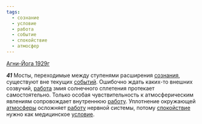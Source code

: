 ```yaml
---
tags:
  - сознание
  - условие
  - работа
  - событие
  - спокойствие
  - атмосфер
---
```


[Агни-Йога 1929г](/agni/1929)

___41___
Мосты, переходимые между ступенями расширения [сознания](/tag/#сознание), существуют вне текущих [событий](/tag/#событие). Ошибочно ждать каких-то внешних созвучий, [работа](/tag/#работа) змия солнечного сплетения протекает самостоятельно. Только особая чувствительность к атмосферическим явлениям сопровождает внутреннюю [работу](/tag/#работа). Уплотнение окружающей [атмосферы](/tag/#атмосфер) осложняет [работу](/tag/#работа) нервной системы, потому [спокойствие](/tag/#спокойствие) нужно как медицинское [условие](/tag/#условие).